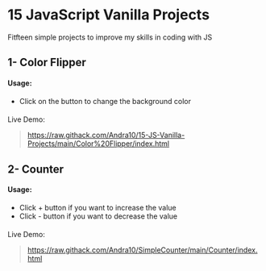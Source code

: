 # 15 JavaScript Vanilla Projects
Fitfteen simple projects to improve my skills in coding with JS

## 1- Color Flipper

#### Usage:
- Click on the button to change the background color

####
Live Demo: 
> https://raw.githack.com/Andra10/15-JS-Vanilla-Projects/main/Color%20Flipper/index.html

## 2- Counter

#### Usage:
- Click + button if you want to increase the value
- Click - button if you want to decrease the value

####
Live Demo: 
> https://raw.githack.com/Andra10/SimpleCounter/main/Counter/index.html
